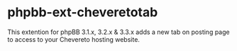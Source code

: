 # phpbb-ext-cheveretotab
This extention for phpBB 3.1.x, 3.2.x &amp; 3.3.x adds a new tab on posting page to access to your Chevereto hosting website.
